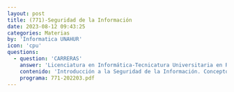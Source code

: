 ```yaml
---
layout: post
title: (771)-Seguridad de la Información
date: 2023-08-12 09:43:25
categories: Materias
by: 'Informatica UNAHUR'
icon: 'cpu'
questions:
  - question: 'CARRERAS'
    answer: 'Licenciatura en Informática-Tecnicatura Universitaria en Redes y Operaciones-'
    contenido: 'Introducción a la Seguridad de la Información. Conceptos fundamentales y objetivos. Gestión de la Seguridad de la Información. Riesgo: análisis y tratamiento. Seguridad en Redes, elementos de criptografía. Criptografía Simétrica y Asimétrica. Algoritmos de Hash. Infraestructura de Clave Pública. Certificados digitales. Seguridad en Redes. Objetivos. Ataques, Servicios y Mecanismos de Seguridad. Seguridad en Redes Inalámbricas. Control de Acceso Lógico. Controles físicos de seguridad: seguridad en el centro de cómputos. Seguridad en las operaciones. Gestión de usuarios. Control de cambios. Métodos de Evaluación de seguridad: Auditorías, Evaluaciones funcionales, Vulnerability Assessment y Penetration Test. Gestión de Incidentes. Seguridad en Aplicaciones. Vulnerabilidades. Software malicioso. Problemática de las aplicaciones WEB. Leyes, Regulaciones y Estándares. Marcos legales nacional e internacional. Privacidad, Integridad y seguridad en sistemas de información'
    programa: 771-202203.pdf
---
```

